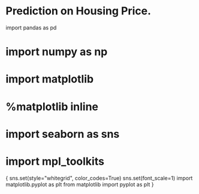 # Prediction on Housing Price. 

import pandas as pd
# import numpy as np
# import matplotlib
# %matplotlib inline
# import seaborn as sns
# import mpl_toolkits


{ sns.set(style="whitegrid", color_codes=True)
sns.set(font_scale=1)
import matplotlib.pyplot as plt
from matplotlib import pyplot as plt } 

